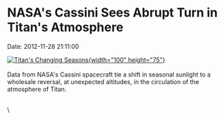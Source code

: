 NASA\'s Cassini Sees Abrupt Turn in Titan\'s Atmosphere
=======================================================

Date: 2012-11-28 21:11:00

[![Titan\'s Changing
Seasons](http://www.jpl.nasa.gov/images/cassini/20121128/pia16481-th.jpg){width="100"
height="75"}](http://www.jpl.nasa.gov/news/news.cfm?release=2012-374&rn=news.xml&rst=3601)\
\
Data from NASA\'s Cassini spacecraft tie a shift in seasonal sunlight to
a wholesale reversal, at unexpected altitudes, in the circulation of the
atmosphere of Titan.

\
\
